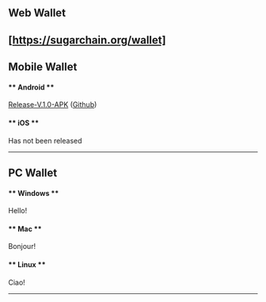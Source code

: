## Web Wallet

[https://sugarchain.org/wallet]
----------------

## Mobile Wallet

<!-- tabs:start -->

#### ** Android **

[Release-V.1.0-APK](https://github.com/sugarchain-project/android_wallet_sugarchain/releases/download/v1.0/Sugar-Wallet-Release-V.1.0.apk)
([Github](https://github.com/sugarchain-project/android_wallet_sugarchain))


#### ** iOS **

Has not been released

<!-- tabs:end -->
----------------

## PC Wallet

<!-- tabs:start -->

#### ** Windows **

Hello!

#### ** Mac **

Bonjour!

#### ** Linux **

Ciao!

<!-- tabs:end -->
----------------